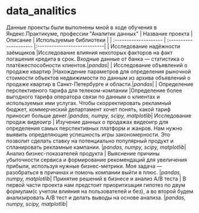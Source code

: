 # data_analitics
Данные проекты были выполнены мной в ходе обучения в Яндекс.Практикуме, профессии "Аналитик данных"
| Название проекта      | Описание               | Используемые библиотеки     |
| :-------------------- | :--------------------- |:----------------------------|
| Исследование надёжности заёмщиков |Исследование влияния некоторых факторов на факт погашения кредита в срок. Входные данные от банка — статистика о платёжеспособности клиентов.|*pandas*|
| Исследование объявлений о продаже квартир |Нахождение параметров для определения рыночной стоимости объектов недвижимости по данным из архива объявлений о продаже квартир в Санкт-Петербурге и области.|*pandas*|
| Определение перспективного тарифа для телеком-компании |Определение более выгодного тарифа оператора связи по данным о клиентах и используемых ими услугах. Чтобы скорректировать рекламный бюджет, коммерческий департамент хочет понять, какой тариф приносит больше денег.|*pandas, numpy, scipy, matplotlib*|
Исследование продаж видеоигр | Изучение данных о продажах видеоигр для определения самых перспективных платформ и жанров. Нам нужно выявить определяющие успешность игры закономерности. Это позволит сделать ставку на потенциально популярный продукт и спланировать рекламные кампании. |*pandas, numpy, scipy, matplotlib*|
Анализ бизнес-показателей продукта | Выяснение причины убыточности сервиса и формирование рекомендаций для увеличения прибыли, используя нужные бизнес-метрики. Моя задача — разобраться в причинах и помочь компании выйти в плюс. |*pandas, numpy, matplotlib*|
Принятие решений в бизнесе и анализ A/B теста | В первой части проекта нам предстоит приоритизация гипотез по двум формулам(с учетом влияния на пользователей и без), а во второй будем анализировать А/В тест и делать выводы на основе анализа. |*pandas, numpy, scipy, matplotlib*|
